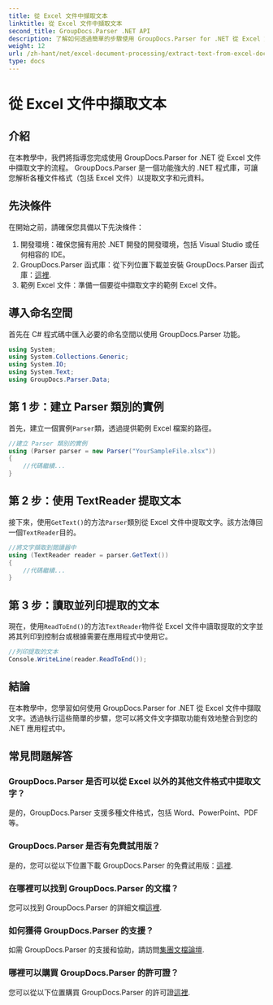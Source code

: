 ```yaml
---
title: 從 Excel 文件中擷取文本
linktitle: 從 Excel 文件中擷取文本
second_title: GroupDocs.Parser .NET API
description: 了解如何透過簡單的步驟使用 GroupDocs.Parser for .NET 從 Excel 文件中擷取文字。
weight: 12
url: /zh-hant/net/excel-document-processing/extract-text-from-excel-document/
type: docs
---
```

# 從 Excel 文件中擷取文本

## 介紹
在本教學中，我們將指導您完成使用 GroupDocs.Parser for .NET 從 Excel 文件中擷取文字的流程。 GroupDocs.Parser 是一個功能強大的 .NET 程式庫，可讓您解析各種文件格式（包括 Excel 文件）以提取文字和元資料。
## 先決條件
在開始之前，請確保您具備以下先決條件：
1. 開發環境：確保您擁有用於 .NET 開發的開發環境，包括 Visual Studio 或任何相容的 IDE。
2.  GroupDocs.Parser 函式庫：從下列位置下載並安裝 GroupDocs.Parser 函式庫：[這裡](https://releases.groupdocs.com/parser/net/).
3. 範例 Excel 文件：準備一個要從中擷取文字的範例 Excel 文件。

## 導入命名空間
首先在 C# 程式碼中匯入必要的命名空間以使用 GroupDocs.Parser 功能。
```csharp
using System;
using System.Collections.Generic;
using System.IO;
using System.Text;
using GroupDocs.Parser.Data;
```
## 第 1 步：建立 Parser 類別的實例
首先，建立一個實例`Parser`類，透過提供範例 Excel 檔案的路徑。
```csharp
//建立 Parser 類別的實例
using (Parser parser = new Parser("YourSampleFile.xlsx"))
{
    //代碼繼續...
}
```
## 第 2 步：使用 TextReader 提取文本
接下來，使用`GetText()`的方法`Parser`類別從 Excel 文件中提取文字。該方法傳回一個`TextReader`目的。
```csharp
//將文字擷取到閱讀器中
using (TextReader reader = parser.GetText())
{
    //代碼繼續...
}
```
## 第 3 步：讀取並列印提取的文本
現在，使用`ReadToEnd()`的方法`TextReader`物件從 Excel 文件中讀取提取的文字並將其列印到控制台或根據需要在應用程式中使用它。
```csharp
//列印提取的文本
Console.WriteLine(reader.ReadToEnd());
```

## 結論
在本教學中，您學習如何使用 GroupDocs.Parser for .NET 從 Excel 文件中擷取文字。透過執行這些簡單的步驟，您可以將文件文字擷取功能有效地整合到您的 .NET 應用程式中。

## 常見問題解答
### GroupDocs.Parser 是否可以從 Excel 以外的其他文件格式中提取文字？
是的，GroupDocs.Parser 支援多種文件格式，包括 Word、PowerPoint、PDF 等。
### GroupDocs.Parser 是否有免費試用版？
是的，您可以從以下位置下載 GroupDocs.Parser 的免費試用版：[這裡](https://releases.groupdocs.com/).
### 在哪裡可以找到 GroupDocs.Parser 的文檔？
您可以找到 GroupDocs.Parser 的詳細文檔[這裡](https://tutorials.groupdocs.com/parser/net/).
### 如何獲得 GroupDocs.Parser 的支援？
如需 GroupDocs.Parser 的支援和協助，請訪問[集團文檔論壇](https://forum.groupdocs.com/c/parser/17).
### 哪裡可以購買 GroupDocs.Parser 的許可證？
您可以從以下位置購買 GroupDocs.Parser 的許可證[這裡](https://purchase.groupdocs.com/buy).
